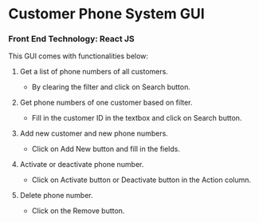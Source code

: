 # Customer Phone System GUI

### Front End Technology: React JS

This GUI comes with functionalities below:

1. Get a list of phone numbers of all customers.

   - By clearing the filter and click on Search button.

2. Get phone numbers of one customer based on filter.

   - Fill in the customer ID in the textbox and click on Search button.

3. Add new customer and new phone numbers.

   - Click on Add New button and fill in the fields.

4. Activate or deactivate phone number.

   - Click on Activate button or Deactivate button in the Action column.

5. Delete phone number.
   - Click on the Remove button.

